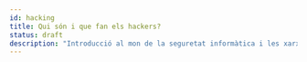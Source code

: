 ```yaml
---
id: hacking
title: Qui són i que fan els hackers?
status: draft
description: "Introducció al mon de la seguretat informàtica i les xarxes amb un exemple pràctic de interceptació de comunicacions entre dispositius dins d'una xarxa wifi pública."
---
```

